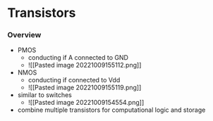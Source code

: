 # Transistors
### Overview
+  PMOS
	+ conducting if A connected to GND
	+ ![[Pasted image 20221009155112.png]]
+ NMOS
	+ conducting if connected to Vdd
	+ ![[Pasted image 20221009155119.png]]
+ similar to switches
	+ ![[Pasted image 20221009154554.png]]
+ combine multiple transistors for computational logic and storage

